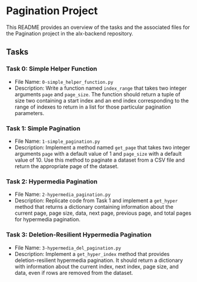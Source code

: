 # Pagination Project

This README provides an overview of the tasks and the associated files for the Pagination project in the alx-backend repository.

## Tasks

### Task 0: Simple Helper Function

- File Name: `0-simple_helper_function.py`
- Description: Write a function named `index_range` that takes two integer arguments `page` and `page_size`. The function should return a tuple of size two containing a start index and an end index corresponding to the range of indexes to return in a list for those particular pagination parameters.

### Task 1: Simple Pagination

- File Name: `1-simple_pagination.py`
- Description: Implement a method named `get_page` that takes two integer arguments `page` with a default value of 1 and `page_size` with a default value of 10. Use this method to paginate a dataset from a CSV file and return the appropriate page of the dataset.

### Task 2: Hypermedia Pagination

- File Name: `2-hypermedia_pagination.py`
- Description: Replicate code from Task 1 and implement a `get_hyper` method that returns a dictionary containing information about the current page, page size, data, next page, previous page, and total pages for hypermedia pagination.

### Task 3: Deletion-Resilient Hypermedia Pagination

- File Name: `3-hypermedia_del_pagination.py`
- Description: Implement a `get_hyper_index` method that provides deletion-resilient hypermedia pagination. It should return a dictionary with information about the current index, next index, page size, and data, even if rows are removed from the dataset.
